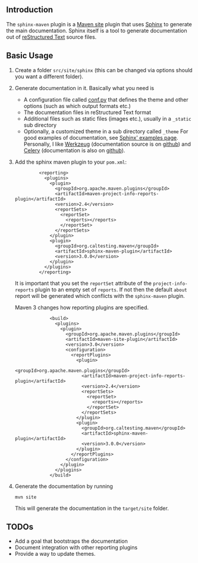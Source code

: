 ## Introduction <a name="introduction"></a>

The `sphinx-maven` plugin is a [Maven site](http://maven.apache.org/plugins/maven-site-plugin/) plugin that uses
[Sphinx](http://sphinx.pocoo.org/) to generate the main documentation. Sphinx itself is a tool to generate
documentation out of [reStructured Text](http://docutils.sf.net/rst.html) source files.

## Basic Usage <a name="basic-usage"></a>

1.  Create a folder `src/site/sphinx` (this can be changed via options should you want a different folder).
2.  Generate documentation in it. Basically what you need is
    * A configuration file called [conf.py](http://sphinx.pocoo.org/config.html) that defines the theme and other options (such as which output formats etc.)
    * The documentation files in reStructured Text format
    * Additional files such as static files (images etc.), usually in a `_static` sub directory
    * Optionally, a customized theme in a sub directory called `_theme`
    For good examples of documentation, see [Sphinx' examples page](http://sphinx.pocoo.org/examples.html). Personally, I like
    [Werkzeug](http://werkzeug.pocoo.org/docs/) (documentation source is on [github](https://github.com/mitsuhiko/werkzeug/tree/master/docs)) and
    [Celery](http://docs.celeryproject.org/en/latest/index.html) (documentation is also on [github](https://github.com/ask/celery/tree/master/docs)).
3. Add the sphinx maven plugin to your `pom.xml`:

				<reporting>
				  <plugins>
				    <plugin>
				      <groupId>org.apache.maven.plugins</groupId>
				      <artifactId>maven-project-info-reports-plugin</artifactId>
				      <version>2.4</version>
				      <reportSets>
				        <reportSet>
				          <reports></reports>
				        </reportSet>
				      </reportSets>
				    </plugin>
				    <plugin>
				      <groupId>org.caltesting.maven</groupId>
				      <artifactId>sphinx-maven-plugin</artifactId>
				      <version>3.0.0</version>
				    </plugin>
				  </plugins>
				</reporting>

    It is important that you set the `reportSet` attribute of the `project-info-reports` plugin to an empty set of `reports`. If not
    then the default `about` report will be generated which conflicts with the `sphinx-maven` plugin.

    Maven 3 changes how reporting plugins are specified.

                    <build>
                      <plugins>
                        <plugin>
                          <groupId>org.apache.maven.plugins</groupId>
                          <artifactId>maven-site-plugin</artifactId>
                          <version>3.0</version>
                          <configuration>
                            <reportPlugins>
                              <plugin>
                                <groupId>org.apache.maven.plugins</groupId>
                                <artifactId>maven-project-info-reports-plugin</artifactId>
                                <version>2.4</version>
                                <reportSets>
                                  <reportSet>
                                    <reports></reports>
                                  </reportSet>
                                </reportSets>
                              </plugin>
                              <plugin>
                                <groupId>org.caltesting.maven</groupId>
                                <artifactId>sphinx-maven-plugin</artifactId>
                                <version>3.0.0</version>
                              </plugin>
                            </reportPlugins>
                          </configuration>
                        </plugin>
                      </plugins>        
                    </build>

4.  Generate the documentation by running

        mvn site

    This will generate the documentation in the `target/site` folder.

## TODOs

* Add a goal that bootstraps the documentation
* Document integration with other reporting plugins
* Provide a way to update themes.
